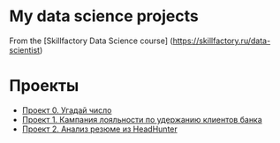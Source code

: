 # My data science projects
From the [Skillfactory Data Science course] (https://skillfactory.ru/data-scientist)

# Проекты

* [Проект 0. Угадай число](https://github.com/olga-chist/olga-data_science/tree/main/project_0)
* [Проект 1. Кампания лояльности по удержанию клиентов банка](https://github.com/olga-chist/olga-data_science/tree/main/project_1)
* [Проект 2. Анализ резюме из HeadHunter](https://github.com/olga-chist/olga-data_science/tree/main/project_2)
